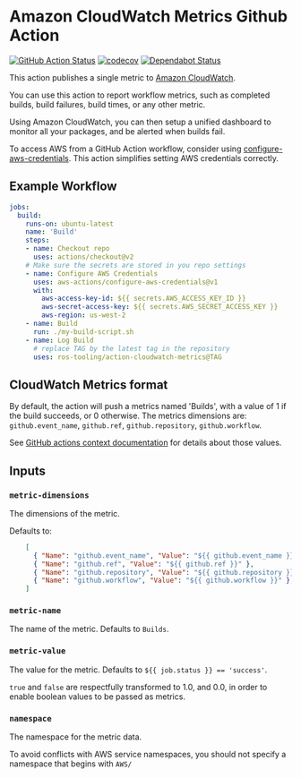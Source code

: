 # Amazon CloudWatch Metrics Github Action

[![GitHub Action Status](https://github.com/ros-tooling/action-cloudwatch-metrics/workflows/Test%20action-cloudwatch-metrics/badge.svg)](https://github.com/ros-tooling/action-cloudwatch-metrics)
[![codecov](https://codecov.io/gh/ros-tooling/action-cloudwatch-metrics/branch/master/graph/badge.svg)](https://codecov.io/gh/ros-tooling/action-cloudwatch-metrics)
[![Dependabot Status](https://api.dependabot.com/badges/status?host=github&repo=ros-tooling/action-cloudwatch-metrics)](https://dependabot.com)

This action publishes a single metric to [Amazon CloudWatch][amazon-cloudwatch].

You can use this action to report workflow metrics, such as completed builds,
build failures, build times, or any other metric.

Using Amazon CloudWatch, you can then setup a unified dashboard to monitor
all your packages, and be alerted when builds fail.

To access AWS from a GitHub Action workflow, consider using
[configure-aws-credentials]. This action simplifies setting AWS credentials
correctly.

## Example Workflow

```yaml
jobs:
  build:
    runs-on: ubuntu-latest
    name: 'Build'
    steps:
    - name: Checkout repo
      uses: actions/checkout@v2
    # Make sure the secrets are stored in you repo settings
    - name: Configure AWS Credentials
      uses: aws-actions/configure-aws-credentials@v1
      with:
        aws-access-key-id: ${{ secrets.AWS_ACCESS_KEY_ID }}
        aws-secret-access-key: ${{ secrets.AWS_SECRET_ACCESS_KEY }}
        aws-region: us-west-2
    - name: Build
      run: ./my-build-script.sh
    - name: Log Build
      # replace TAG by the latest tag in the repository
      uses: ros-tooling/action-cloudwatch-metrics@TAG
```

## CloudWatch Metrics format

By default, the action will push a metrics named 'Builds', with a value of 1
if the build succeeds, or 0 otherwise. The metrics dimensions are:
`github.event_name`, `github.ref`, `github.repository`, `github.workflow`.

See [GitHub actions context documentation][github-context] for details about
those values.

## Inputs

### `metric-dimensions`

The dimensions of the metric.

Defaults to:

```JSON
    [
      { "Name": "github.event_name", "Value": "${{ github.event_name }}" },
      { "Name": "github.ref", "Value": "${{ github.ref }}" },
      { "Name": "github.repository", "Value": "${{ github.repository }}" },
      { "Name": "github.workflow", "Value": "${{ github.workflow }}" },
    ]
```

### `metric-name`

The name of the metric.
Defaults to `Builds`.

### `metric-value`

The value for the metric.
Defaults to `${{ job.status }} == 'success'`.

`true` and `false` are respectfully transformed to 1.0, and 0.0, in order
to enable boolean values to be passed as metrics.

### `namespace`

The namespace for the metric data.

To avoid conflicts with AWS service namespaces, you should not specify a
namespace that begins with `AWS/`

[amazon-cloudwatch]: https://docs.aws.amazon.com/cloudwatch/index.html
[github-context]: https://help.github.com/en/actions/automating-your-workflow-with-github-actions/contexts-and-expression-syntax-for-github-actions#github-context
[configure-aws-credentials]: https://github.com/aws-actions/configure-aws-credentials
[check-run-event-doc]: https://developer.github.com/v3/activity/events/types/#checkrunevent
